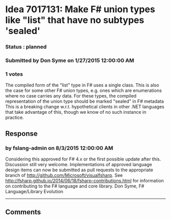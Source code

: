 # Idea 7017131: Make F# union types like "list" that have no subtypes 'sealed' #

### Status : planned

### Submitted by Don Syme on 1/27/2015 12:00:00 AM

### 1 votes

The compiled form of the "list" type in F# uses a single class. This is also the case for some other F# union types, e.g. ones which are enumerations where no case carries any data. For these types, the compiled representation of the union type should be marked "sealed" in F# metadata
This is a breaking change w.r.t. hypothetical clients in other .NET languages that take advantage of this, though we know of no such instance in practice.



## Response 
### by fslang-admin on 8/3/2015 12:00:00 AM

Considering this approved for F# 4.x or the first possible update after this.
Discussion still very welcome.
Implementations of approved language design items can now be submitted as pull requests to the appropriate branch of http://github.com/Microsoft/visualfsharp. See http://fsharp.github.io/2014/06/18/fsharp-contributions.html for information on contributing to the F# language and core library.
Don Syme, F# Language/Library Evolution

------------------------
## Comments

